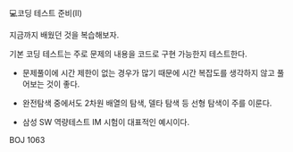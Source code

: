 💻코딩 테스트 준비(II)

지금까지 배웠던 것을 복습해보자.

기본 코딩 테스트는 주로 문제의 내용을 코드로 구현 가능한지 테스트한다.

- 문제풀이에 시간 제한이 없는 경우가 많기 때문에 시간 복잡도를 생각하지 않고 풀어보는 것이 좋다.

- 완전탐색 중에서도 2차원 배열의 탐색, 델타 탐색 등 선형 탐색이 주를 이룬다.

- 삼성 SW 역량테스트 IM 시험이 대표적인 예시이다.

BOJ 1063
